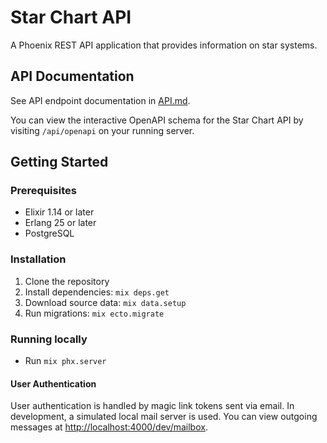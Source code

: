 # Star Chart API

A Phoenix REST API application that provides information on star systems.

## API Documentation

See API endpoint documentation in [API.md](./API.md).

You can view the interactive OpenAPI schema for the Star Chart API by visiting `/api/openapi` on your running server.

## Getting Started

### Prerequisites

- Elixir 1.14 or later
- Erlang 25 or later
- PostgreSQL

### Installation

1. Clone the repository
2. Install dependencies: `mix deps.get`
3. Download source data: `mix data.setup`
4. Run migrations: `mix ecto.migrate`

### Running locally

- Run `mix phx.server`

#### User Authentication

User authentication is handled by magic link tokens sent via email. In development, a simulated local mail server is used. You can view outgoing messages at [http://localhost:4000/dev/mailbox](http://localhost:4000/dev/mailbox).
